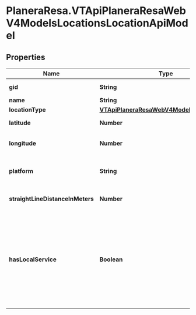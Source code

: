 # PlaneraResa.VTApiPlaneraResaWebV4ModelsLocationsLocationApiModel

## Properties

Name | Type | Description | Notes
------------ | ------------- | ------------- | -------------
**gid** | **String** | The 16-digit Västtrafik gid. | [optional] 
**name** | **String** | The location name. | 
**locationType** | [**VTApiPlaneraResaWebV4ModelsLocationType**](VTApiPlaneraResaWebV4ModelsLocationType.md) |  | 
**latitude** | **Number** | The WGS84 latitude of the location. | [optional] 
**longitude** | **Number** | The WGS84 longitude of the location. | [optional] 
**platform** | **String** | The location platform, only available for stop points. | [optional] 
**straightLineDistanceInMeters** | **Number** | The location straight line distance in meters. | [optional] 
**hasLocalService** | **Boolean** | Is \&quot;Närtrafik\&quot; (Local Service) available for the location?  Values are only available for LocationType: StopArea, PointOfInterest and Address.  Values are only available for endpoint: locations/by-text. | [optional] 


